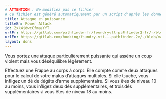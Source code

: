 ```yaml
---
# ATTENTION : Ne modifiez pas ce fichier
# Ce fichier est généré automatiquement par un script d'après les données du module Foundry VTT officiel et de sa traduction
title: Attaque en puissance
titleEn: Power Attack
id: 2xk4jdwcCfmasYfT
urlFr: https://gitlab.com/pathfinder-fr/foundryvtt-pathfinder2-fr/-/blob/master/data/feats/2xk4jdwcCfmasYfT.htm
urlEn: https://gitlab.com/hooking/foundry-vtt---pathfinder-2e/-/blob/master/packs/data/feats.db/power-attack.json
layout: dons
---
```

Vous portez une attaque particulièrement puissante qui assène un coup violent mais vous déséquilibre légèrement.

Effectuez une Frappe au corps à corps. Elle compte comme deux attaques pour le calcul de votre malus d’attaques multiples. Si elle touche, vous infligez un dé de dégâts d’arme supplémentaire. Si vous êtes de niveau 10 au moins, vous infligez deux dés supplémentaires, et trois dés supplémentaires si vous êtes de niveau 18 au moins.
